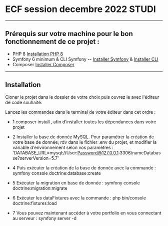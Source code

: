 # ECF session decembre 2022 STUDI 

----

## Prérequis sur votre machine pour le bon fonctionnement de ce projet : 

* PHP 8 [Installation PHP 8](https://www.php.net/manual/fr/install.php)
* Symfony 6 minimum & CLI Symfony -- [Installer Symfony](https://symfony.com/doc/current/setup.html) & [Installer CLI](https://symfony.com/download)
* Composer [Installer Composer](https://getcomposer.org/download/)

----

## Installation

Cloner le projet dans le dossier de votre choix puis ouvrez le avec l'éditeur de code souhaité.

Lancez les commandes dans le terminal de votre éditeur dans cet ordre : 

* 1 composer install , afin d'installer toutes les dépendances dans votre projet

* 2 Installer la base de donnée MySQL. Pour paramétrer la création de votre base de donnée, rdv dans le fichier .env du projet, et modifier la variable d'environnement selon vos paramètres :
'DATABASE_URL=mysql://User:Password@127.0.0.1:3306/nameDatabasse?serverVersion=5.7'

* 4 Puis exécuter la création de la base de donnée avec la commande : symfony console doctrine:database:create

* 5 Exécuter la migration en base de donnée : symfony console doctrine:migration:migrate

* 6 Exécuter les dataFixtures avec la commande : php bin/console doctrine:fixtures:load

* 7 Vous pouvez maintenant accéder à votre portfolio en vous connectant au serveur : symfony server -d
